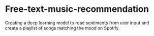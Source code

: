 # Free-text-music-recommendation
 Creating a deep learning model to read sentiments from user input and create a playlist of songs matching the mood on Spotify.
